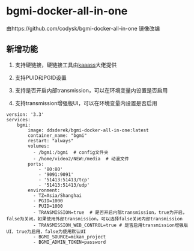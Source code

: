 # bgmi-docker-all-in-one
由https://github.com/codysk/bgmi-docker-all-in-one 镜像改编

## 新增功能
1. 支持硬链接，硬链接工具由[kaaass](https://github.com/kaaass/bgmi_hardlink_helper)大佬提供

2. 支持PUID和PGID设置

3. 支持是否开启内部transmission，可以在环境变量内设置是否启用

4. 支持transmission增强版UI，可以在环境变量内设置是否启用

```
version: '3.3'
services:
    bgmi:
        image: ddsderek/bgmi-docker-all-in-one:latest
        container_name: "bgmi"
        restart: "always"
        volumes:
          - /bgmi:/bgmi  # config文件夹
          - /home/video2/NEW:/media  # 动漫文件
        ports:
            - '80:80'
            - '9091:9091'
            - '51413:51413/tcp'
            - '51413:51413/udp'
        environment:
          - TZ=Asia/Shanghai
          - PGID=1000
          - PUID=1000
          - TRANSMISSION=true  # 是否开启内部transmission，true为开启，false为关闭，如果使用外部transmission，可以选择false关闭内部transmission
          - TRANSMISSION_WEB_CONTROL=true # 是否启用transmission增强版UI，true为启用，false为使用默认UI
          - BGMI_SOURCE=mikan_project
          - BGMI_ADMIN_TOKEN=password
```